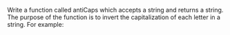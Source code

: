 Write a function called antiCaps which accepts a string and returns a string. The purpose of the function is to invert the capitalization of each letter in a string. For example:
